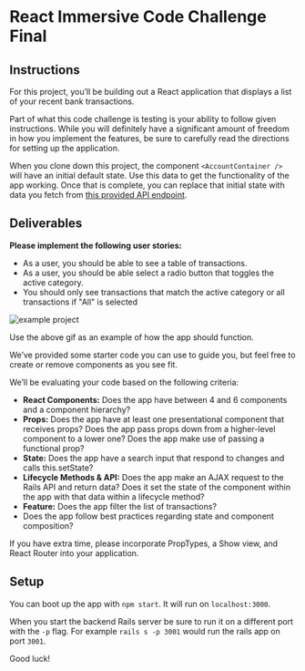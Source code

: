 # React Immersive Code Challenge Final

## Instructions

For this project, you’ll be building out a React application that displays a list of your recent bank transactions.

Part of what this code challenge is testing is your ability to follow given instructions. While you will definitely have a significant amount of freedom in how you implement the features, be sure to carefully read the directions for setting up the application.

When you clone down this project, the component `<AccountContainer />` will have an initial default state.  Use this data to get the functionality of the app working.  Once that is complete, you can replace that initial state with data you fetch from [this provided API endpoint](https://boiling-brook-94902.herokuapp.com/transactions).


## Deliverables

**Please implement the following user stories:**
- As a user, you should be able to see a table of transactions.
- As a user, you should be able select a radio button that toggles the active category.
- You should only see transactions that match the active category or all transactions if "All" is selected


![example project](https://s3-us-west-2.amazonaws.com/curriculum-content/web-development/react/react-assessment-example.gif)

Use the above gif as an example of how the app should function.


We’ve provided some starter code you can use to guide you, but feel free to create or remove components as you see fit.

We’ll be evaluating your code based on the following criteria:
- **React Components:** Does the app have between 4 and 6 components and a component hierarchy?
- **Props:** Does the app have at least one presentational component that receives props? Does the app pass props down from a higher-level component to a lower one? Does the app make use of passing a functional prop?
- **State:** Does the app have a search input that respond to changes and calls this.setState?
- **Lifecycle Methods & API:** Does the app make an AJAX request to the Rails API and return data? Does it set the state of the component within the app with that data within a lifecycle method?
- **Feature:** Does the app filter the list of transactions?
- Does the app follow best practices regarding state and component composition?

If you have extra time, please incorporate PropTypes, a Show view, and React Router into your application.

## Setup
You can boot up the app with `npm start`. It will run on `localhost:3000`.

When you start the backend Rails server be sure to run it on a different port with the `-p` flag. For example `rails s -p 3001` would run the rails app on port `3001`.

Good luck!
